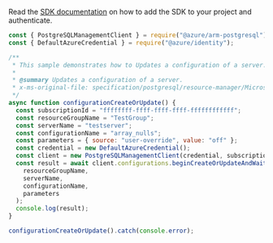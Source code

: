 Read the [SDK documentation](https://github.com/Azure/azure-sdk-for-js/blob/%40azure%2Farm-postgresql_6.0.1/sdk/postgresql/arm-postgresql/README.md) on how to add the SDK to your project and authenticate.

```javascript
const { PostgreSQLManagementClient } = require("@azure/arm-postgresql");
const { DefaultAzureCredential } = require("@azure/identity");

/**
 * This sample demonstrates how to Updates a configuration of a server.
 *
 * @summary Updates a configuration of a server.
 * x-ms-original-file: specification/postgresql/resource-manager/Microsoft.DBforPostgreSQL/stable/2017-12-01/examples/ConfigurationCreateOrUpdate.json
 */
async function configurationCreateOrUpdate() {
  const subscriptionId = "ffffffff-ffff-ffff-ffff-ffffffffffff";
  const resourceGroupName = "TestGroup";
  const serverName = "testserver";
  const configurationName = "array_nulls";
  const parameters = { source: "user-override", value: "off" };
  const credential = new DefaultAzureCredential();
  const client = new PostgreSQLManagementClient(credential, subscriptionId);
  const result = await client.configurations.beginCreateOrUpdateAndWait(
    resourceGroupName,
    serverName,
    configurationName,
    parameters
  );
  console.log(result);
}

configurationCreateOrUpdate().catch(console.error);
```
